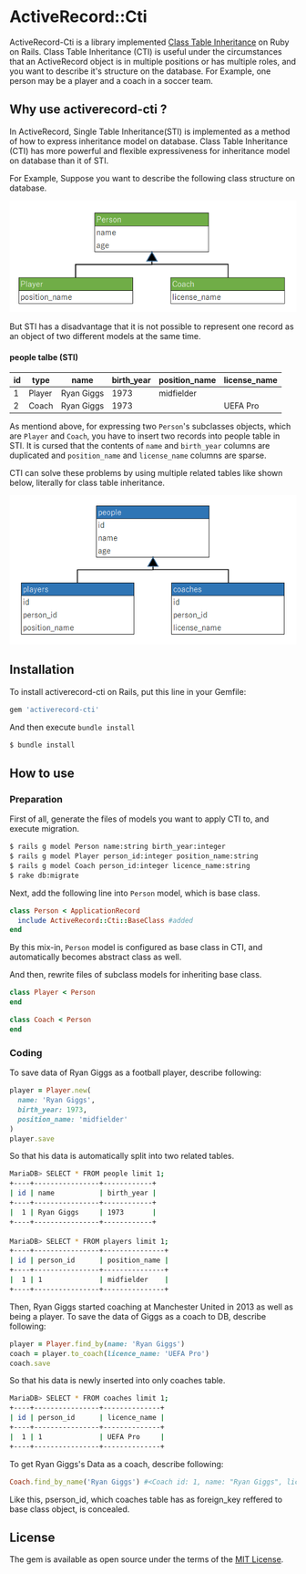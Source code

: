 # ActiveRecord::Cti
ActiveRecord-Cti is a library implemented [Class Table Inheritance](https://martinfowler.com/eaaCatalog/classTableInheritance.html) on Ruby on Rails.
Class Table Inheritance (CTI) is useful under the circumstances that an ActiveRecord object is in multiple positions or has multiple roles, and you want to describe it's structure on the database. 
For Example, one person may be a player and a coach in a soccer team.

## Why use activerecord-cti ?
In ActiveRecord, Single Table Inheritance(STI) is implemented as a method of how to express inheritance model on database. Class Table Inheritance (CTI) has more powerful and flexible expressiveness for inheritance model on database than it of STI.

For Example, Suppose you want to describe the following class structure on database.

![Class Diagram](public/images/class_diagram.png)

But STI has a disadvantage that it is not possible to represent one record as an object of two different models at the same time.

#### people talbe (STI)
| id | type | name      | birth_year | position_name   | license_name |
|----|------|-----------|------------|-----------------|---------------|
| 1  |Player| Ryan Giggs|  1973      | midfielder      |               |
| 2  |Coach | Ryan Giggs|  1973      |                 | UEFA Pro      |

As mentiond above, for expressing two `Person`'s subclasses objects, which are `Player` and `Coach`, you have to insert two records into people table in STI.
It is cursed that the contents of `name` and `birth_year` columns are duplicated and `position_name` and `license_name` columns are sparse.

CTI can solve these problems by using multiple related tables like shown below, literally for class table inheritance.

![ER Diagram](public/images/er_diagram.png)

## Installation
To install activerecord-cti on Rails, put this line in your Gemfile:
```ruby
gem 'activerecord-cti'
```
And then execute `bundle install`
```bash
$ bundle install
```


## How to use
### Preparation
First of all, generate the files of models you want to apply CTI to, and execute migration.

```bash
$ rails g model Person name:string birth_year:integer
$ rails g model Player person_id:integer position_name:string 
$ rails g model Coach person_id:integer licence_name:string
$ rake db:migrate
```

Next, add the following line into `Person` model, which is base class.

```ruby
class Person < ApplicationRecord
  include ActiveRecord::Cti::BaseClass #added
end
```
By this mix-in, `Person` model is configured as base class in CTI, and automatically becomes abstract class as well.

And then, rewrite files of subclass models for inheriting base class.

```ruby
class Player < Person
end
```

```ruby
class Coach < Person
end
```

### Coding
To save data of Ryan Giggs as a football player, describe following:

```ruby
player = Player.new(
  name: 'Ryan Giggs',
  birth_year: 1973,
  position_name: 'midfielder'
)
player.save
```
So that his data is automatically split into two related tables.
```bash
MariaDB> SELECT * FROM people limit 1;
+----+----------------+------------+
| id | name           | birth_year |
+----+----------------+------------+
|  1 | Ryan Giggs     | 1973       |
+----+----------------+------------+

MariaDB> SELECT * FROM players limit 1;
+----+----------------+---------------+
| id | person_id      | position_name |
+----+----------------+---------------+
|  1 | 1              | midfielder    |
+----+----------------+---------------+
```

Then, Ryan Giggs started coaching at Manchester United in 2013 as well as being a player.
To save the data of Giggs as a coach to DB, describe following:

```ruby
player = Player.find_by(name: 'Ryan Giggs')
coach = player.to_coach(licence_name: 'UEFA Pro')
coach.save
```

So that his data is newly inserted into only coaches table.
```bash
MariaDB> SELECT * FROM coaches limit 1;
+----+----------------+--------------+
| id | person_id      | licence_name |
+----+----------------+--------------+
|  1 | 1              | UEFA Pro     |
+----+----------------+--------------+
```

To get Ryan Giggs's Data as a coach, describe following:
```ruby
Coach.find_by_name('Ryan Giggs') #<Coach id: 1, name: "Ryan Giggs", licence_name: 'UEFA Pro'>
```

Like this, pserson_id, which coaches table has as foreign_key reffered to base class object, is concealed.

## License
The gem is available as open source under the terms of the [MIT License](https://opensource.org/licenses/MIT).
